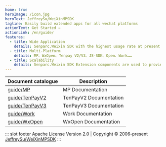 ```yaml
---
home: true
heroImage: /icon.jpg
heroText: JeffreySu/WeiXinMPSDK
tagline: Easily build extended apps for all wechat platforms
actionText: Get Started →
actionLink: /en/guide/
features:
  - title: Wide Application
    details: Senparc.Weixin SDK with the highest usage rate at present.
  - title: Multi-Platform
    details: MP、WxOpen、Tenpay V2/V3、JS-SDK、Open、Work……
  - title: Scalability
    details: Senparc.Weixin SDK Extension components are used to provide a series of extension modules such as cache and WebSocket.
---
```


| Document catalogue                | Description            |
| --------------------------------- | ---------------------- |
| [guide/MP](guide/MP/)             | MP Documentation       |
| [guide/TenPayV2](guide/TenPayV2/) | TenPayV2 Documentation |
| [guide/TenPayV3](guide/TenPayV3/) | TenPayV3 Documentation |
| [guide/Work](guide/Work/)         | Work Documentation     |
| [guide/WxOpen](guide/WxOpen/)     | WxOpen Documentation   |

::: slot footer
Apache License Version 2.0 | Copyright © 2006-present [JeffreySu/WeiXinMPSDK](https://github.com/JeffreySu/WeiXinMPSDK)
:::
